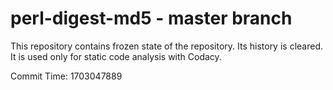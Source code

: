 # perl-digest-md5 - master branch

This repository contains frozen state of the repository.
Its history is cleared. It is used only for static code
analysis with Codacy.

Commit Time: 1703047889